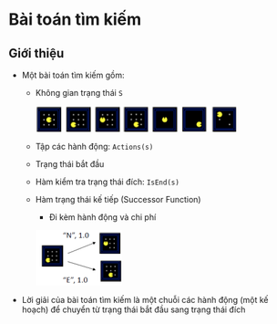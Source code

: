 # Bài toán tìm kiếm
## Giới thiệu
- Một bài toán tìm kiếm gồm:
    - Không gian trạng thái `S`

        ![alt text](image/image.png)

    - Tập các hành động: `Actions(s)`

    - Trạng thái bắt đầu

    - Hàm kiểm tra trạng thái đích: `IsEnd(s)`

    - Hàm trạng thái kế tiếp (Successor Function)

        - Đi kèm hành động và chi phí
    
        ![alt text](image/image-1.png)

- Lời giải của bài toán tìm kiếm là một chuỗi các hành động (một kế hoạch) để chuyển từ trạng thái bắt đầu sang trạng thái đích